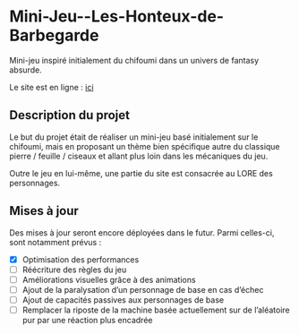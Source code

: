 # Mini-Jeu--Les-Honteux-de-Barbegarde
Mini-jeu inspiré initialement du chifoumi dans un univers de fantasy absurde.

Le site est en ligne : [ici]([https://xenophee.github.io/Mini-Jeu--Les-Honteux-de-Barbegarde/])

## Description du projet

Le but du projet était de réaliser un mini-jeu basé initialement sur le chifoumi, mais en proposant un thème bien spécifique autre du classique pierre / feuille / ciseaux et allant plus loin dans les mécaniques du jeu.

Outre le jeu en lui-même, une partie du site est consacrée au LORE des personnages.


## Mises à jour

Des mises à jour seront encore déployées dans le futur. Parmi celles-ci, sont notamment prévus :

- [x] Optimisation des performances
- [ ] Réécriture des règles du jeu
- [ ] Améliorations visuelles grâce à des animations
- [ ] Ajout de la paralysation d’un personnage de base en cas d’échec
- [ ] Ajout de capacités passives aux personnages de base
- [ ] Remplacer la riposte de la machine basée actuellement sur de l’aléatoire pur par une réaction plus encadrée

